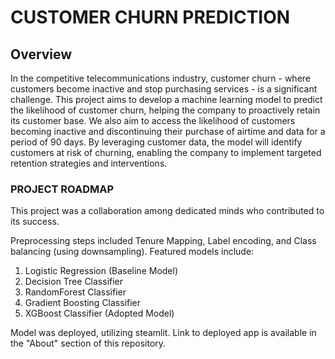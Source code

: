 <h1> CUSTOMER CHURN PREDICTION  </h1>
<H2> Overview</H2>
In the competitive telecommunications industry, customer churn - where customers become inactive and stop purchasing services - is a significant challenge.  
This project aims to develop a machine learning model to predict the likelihood of customer churn, helping the company to proactively retain its customer base.
We also aim to access the likelihood of customers becoming inactive and discontinuing their purchase of airtime and data for a period of 90 days. 
By leveraging customer data, the model will identify customers at risk of churning, enabling the company to implement targeted retention strategies and interventions.


<h3> PROJECT ROADMAP</h3>
This project was a collaboration among dedicated minds who contributed to its success.  

Preprocessing steps included Tenure Mapping, Label encoding, and Class balancing (using downsampling).
Featured models include:
1. Logistic Regression (Baseline Model)
2. Decision Tree Classifier
3. RandomForest Classifier
4. Gradient Boosting Classifier
5. XGBoost Classifier (Adopted Model)

Model was deployed, utilizing steamlit. Link to deployed app is available in the "About" section of this repository.

